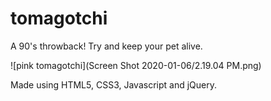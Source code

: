 # tomagotchi

A 90's throwback! Try and keep your pet alive.

![pink tomagotchi](Screen Shot 2020-01-06/2.19.04 PM.png)

Made using HTML5, CSS3, Javascript and jQuery.
